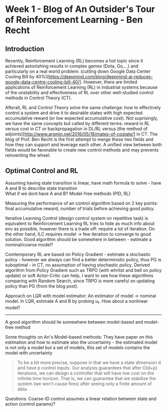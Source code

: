 # Week 1 - Blog of An Outsider's Tour of Reinforcement Learning - Ben Recht
## Introduction
Recently, Reinforcement Learning (RL) becomes a hot topic since it achieved astonishing results in complex games (Dota, Go,...) and particularly on a real world problem: (cutting down Google Data Center Cooling Bill by 40%)[https://deepmind.com/blog/deepmind-ai-reduces-google-data-centre-cooling-bill-40/]. However, there are limited applications of Reinforcement Learning (RL) in industrial systems because of the unstability and effectiveness of RL over other well-studied control methods in Control Theory (CT).

Afterall, RL and Control Theory solve the same challenge: how to effectively control a system and drive it to desirable states with high expected accumulative reward (or low expected accumulative cost). Not suprisingly, we have the same concepts but called by different terms: reward in RL versus cost in CT or backpropagation in DL/RL versus (the method of adjoints)[http://www.argmin.net/2016/05/18/mates-of-costate/] in CT. The blog of Prof. Ben Recht is the first attempt to merge these two fields and how they can support and leverage each other. A unified view between both fields would be favorable to create new control methods and may prevents reinventing the wheel. 
## Optimal Control and RL
Assuming having state transition is linear, have math formula to solve - have A and B to describe state transition  
What if we dont have A and B? Model-free methods (PID, RL)

Measuring the performance of an control algorithm based on 2 key points: final accumulative reward, number of trials before achieving good policy.  

Iterative Learning Control (design control system on repetitive task) is equivalent to Reinforcement Learning 
RL tries to hide as much info about env as possible, however there is a trade off: require a lot of iteration. On the other hand, ILC requires model -> few iteration to converge to good solution. Good algorithm should be somewhere in between - estimate a nominal/coarse model?

Comtemporary RL are based on Policy Gradient - estimate a stochastic policy - however we always can find a better deterministic policy, thus PG is suboptimal - in CT, no assumption of having stochastic policy. Derived algorithm from Policy Gradient such as TRPO (with whritst and bell on policy update) or soft Actor-Critic can help, I want to see how these algorithms comparing with Random Search, since TRPO is more careful on updating policy than PG (from the blog post).  

Approach on LQR with model estimator:
An estimator of model -> nominal model.
In LQR, estimate A and B by probing $u_t$. How about a nonlinear model?

--------------------------
A good algorithm should lie somewhere between model-based and model-free method

Some thoughts on An's Model-based methods:
They have paper on this estimation and how to estimate also the uncertainty - the estimated model is not only a model but a set of models, this set of models contains the model with uncertainty

> To be a bit more precise, suppose in that we have a state dimension d and have p control inputs. Our analysis guarantees that after O(d+p) iterations, we can design a controller that will have low cost on the infinite time horizon. That is, we can guarantee that we stabilize the system (we won’t cause fires) after seeing only a finite amount of data.

Questions:
Coarse-ID control assumes a linear relation between state and action (control params)?







